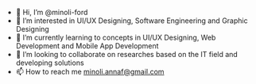 - 👋 Hi, I’m @minoli-ford
- 👀 I’m interested in UI/UX Designing, Software Engineering and Graphic Designing
- 🌱 I’m currently learning to concepts in UI/UX Designing, Web Development and Mobile App Development
- 💞️ I’m looking to collaborate on researches based on the IT field and developing solutions
- 📫 How to reach me minoli.annaf@gmail.com

<!---
minoli-ford/minoli-ford is a ✨ special ✨ repository because its `README.md` (this file) appears on your GitHub profile.
You can click the Preview link to take a look at your changes.
--->
